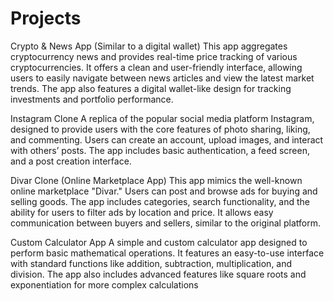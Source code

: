 # Projects

Crypto & News App (Similar to a digital wallet)
This app aggregates cryptocurrency news and provides real-time price tracking of various cryptocurrencies. It offers a clean and user-friendly interface, allowing users to easily navigate between news articles and view the latest market trends. The app also features a digital wallet-like design for tracking investments and portfolio performance.

Instagram Clone
A replica of the popular social media platform Instagram, designed to provide users with the core features of photo sharing, liking, and commenting. Users can create an account, upload images, and interact with others’ posts. The app includes basic authentication, a feed screen, and a post creation interface.

Divar Clone (Online Marketplace App)
This app mimics the well-known online marketplace "Divar." Users can post and browse ads for buying and selling goods. The app includes categories, search functionality, and the ability for users to filter ads by location and price. It allows easy communication between buyers and sellers, similar to the original platform.

Custom Calculator App
A simple and custom calculator app designed to perform basic mathematical operations. It features an easy-to-use interface with standard functions like addition, subtraction, multiplication, and division. The app also includes advanced features like square roots and exponentiation for more complex calculations
